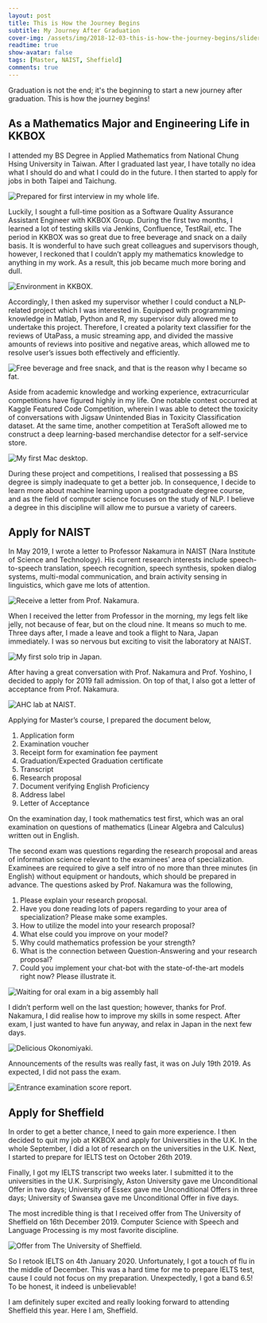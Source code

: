 ```yaml
---
layout: post
title: This is How the Journey Begins
subtitle: My Journey After Graduation
cover-img: /assets/img/2018-12-03-this-is-how-the-journey-begins/sliderMain.jpg
readtime: true
show-avatar: false
tags: [Master, NAIST, Sheffield]
comments: true
---
```


Graduation is not the end; it's the beginning to start a new journey after graduation. This is how the journey begins!

## As a Mathematics Major and Engineering Life in KKBOX

I attended my BS Degree in Applied Mathematics from National Chung Hsing University in Taiwan. After I graduated last year, I have totally no idea what I should do and what I could do in the future. I then started to apply for jobs in both Taipei and Taichung.

![Prepared for first interview in my whole life.](/assets/img/2018-12-03-this-is-how-the-journey-begins/kkbox.jpg)

Luckily, I sought a full-time position as a Software Quality Assurance Assistant Engineer with KKBOX Group. During the first two months, I learned a lot of testing skills via Jenkins, Confluence, TestRail, etc. The period in KKBOX was so great due to free beverage and snack on a daily basis. It is wonderful to have such great colleagues and supervisors though, however, I reckoned that I couldn’t apply my mathematics knowledge to anything in my work. As a result, this job became much more boring and dull.

![Environment in KKBOX.](/assets/img/2018-12-03-this-is-how-the-journey-begins/environment.jpg)

Accordingly, I then asked my supervisor whether I could conduct a NLP-related project which I was interested in. Equipped with programming knowledge in Matlab, Python and R, my supervisor duly allowed me to undertake this project. Therefore, I created a polarity text classifier for the reviews of UtaPass, a music streaming app, and divided the massive amounts of reviews into positive and negative areas, which allowed me to resolve user’s issues both effectively and efficiently.

![Free beverage and free snack, and that is the reason why I became so fat.](/assets/img/2018-12-03-this-is-how-the-journey-begins/vendor.jpg)

Aside from academic knowledge and working experience, extracurricular competitions have figured highly in my life. One notable contest occurred at Kaggle Featured Code Competition, wherein I was able to detect the toxicity of conversations with Jigsaw Unintended Bias in Toxicity Classification dataset. At the same time, another competition at TeraSoft allowed me to construct a deep learning-based merchandise detector for a self-service store.

![My first Mac desktop.](/assets/img/2018-12-03-this-is-how-the-journey-begins/mac-kk.jpg)

During these project and competitions, I realised that possessing a BS degree is simply inadequate to get a better job. In consequence, I decide to learn more about machine learning upon a postgraduate degree course, and as the field of computer science focuses on the study of NLP. I believe a degree in this discipline will allow me to pursue a variety of careers.

## Apply for NAIST

In May 2019, I wrote a letter to Professor Nakamura in NAIST (Nara Institute of Science and Technology). His current research interests include speech-to-speech translation, speech recognition, speech synthesis, spoken dialog systems, multi-modal communication, and brain activity sensing in linguistics, which gave me lots of attention.

![Receive a letter from Prof. Nakamura.](/assets/img/2018-12-03-this-is-how-the-journey-begins/naist-letter.jpg)

When I received the letter from Professor in the morning, my legs felt like jelly, not because of fear, but on the cloud nine. It means so much to me. Three days after, I made a leave and took a flight to Nara, Japan immediately. I was so nervous but exciting to visit the laboratory at NAIST.

![My first solo trip in Japan.](/assets/img/2018-12-03-this-is-how-the-journey-begins/solo-trip.jpg)

After having a great conversation with Prof. Nakamura and Prof. Yoshino, I decided to apply for 2019 fall admission. On top of that, I also got a letter of acceptance from Prof. Nakamura.

![AHC lab at NAIST.](/assets/img/2018-12-03-this-is-how-the-journey-begins/naist-lab.jpg)

Applying for Master’s course, I prepared the document below,

1. Application form
2. Examination voucher
3. Receipt form for examination fee payment
4. Graduation/Expected Graduation certificate
5. Transcript
6. Research proposal
7. Document verifying English Proficiency
8. Address label
9. Letter of Acceptance

On the examination day, I took mathematics test first, which was an oral examination on questions of mathematics (Linear Algebra and Calculus) written out in English.

The second exam was questions regarding the research proposal and areas of information science relevant to the examinees’ area of specialization. Examinees are required to give a self intro of no more than three minutes (in English) without equipment or handouts, which should be prepared in advance. The questions asked by Prof. Nakamura was the following,

1. Please explain your research proposal.
2. Have you done reading lots of papers regarding to your area of specialization? Please make some examples.
3. How to utilize the model into your research proposal?
4. What else could you improve on your model?
5. Why could mathematics profession be your strength?
6. What is the connection between Question-Answering and your research proposal?
7. Could you implement your chat-bot with the state-of-the-art models right now? Please illustrate it.

![Waiting for oral exam in a big assembly hall](/assets/img/2018-12-03-this-is-how-the-journey-begins/exam.jpg)

I didn’t perform well on the last question; however, thanks for Prof. Nakamura, I did realise how to improve my skills in some respect. After exam, I just wanted to have fun anyway, and relax in Japan in the next few days.

![Delicious Okonomiyaki.](/assets/img/2018-12-03-this-is-how-the-journey-begins/okonomiyaki.jpg)

Announcements of the results was really fast, it was on July 19th 2019. As expected, I did not pass the exam.

![Entrance examination score report.](/assets/img/2018-12-03-this-is-how-the-journey-begins/score-report.jpg)

## Apply for Sheffield

In order to get a better chance, I need to gain more experience. I then decided to quit my job at KKBOX and apply for Universities in the U.K. In the whole September, I did a lot of research on the universities in the U.K. Next, I started to prepare for IELTS test on October 26th 2019.

Finally, I got my IELTS transcript two weeks later. I submitted it to the universities in the U.K. Surprisingly, Aston University gave me Unconditional Offer in two days; University of Essex gave me Unconditional Offers in three days; University of Swansea gave me Unconditional Offer in five days.

The most incredible thing is that I received offer from The University of Sheffield on 16th December 2019. Computer Science with Speech and Language Processing is my most favorite discipline.

![Offer from The University of Sheffield.](/assets/img/2018-12-03-this-is-how-the-journey-begins/offer.jpg)

So I retook IELTS on 4th January 2020. Unfortunately, I got a touch of flu in the middle of December. This was a hard time for me to prepare IELTS test, cause I could not focus on my preparation.
Unexpectedly, I got a band 6.5! To be honest, it indeed is unbelievable!

I am definitely super excited and really looking forward to attending Sheffield this year.
Here I am, Sheffield.